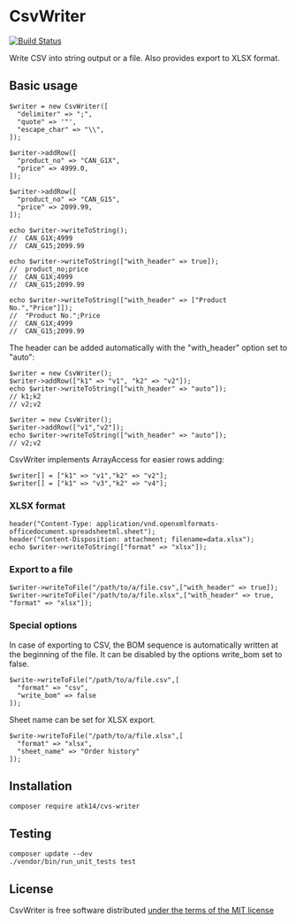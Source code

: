 CsvWriter
=========

[![Build Status](https://travis-ci.org/atk14/CsvWriter.svg?branch=master)](https://travis-ci.org/atk14/CsvWriter)

Write CSV into string output or a file. Also provides export to XLSX format.

Basic usage
-----------

    $writer = new CsvWriter([
      "delimiter" => ";",
      "quote" => '"',
      "escape_char" => "\\",
    ]);

    $writer->addRow([
      "product_no" => "CAN_G1X",
      "price" => 4999.0,
    ]);

    $writer->addRow([
      "product_no" => "CAN_G15",
      "price" => 2099.99,
    ]);

    echo $writer->writeToString();
    //  CAN_G1X;4999
    //  CAN_G15;2099.99

    echo $writer->writeToString(["with_header" => true]);
    //  product_no;price
    //  CAN_G1X;4999
    //  CAN_G15;2099.99

    echo $writer->writeToString(["with_header" => ["Product No.","Price"]]);
    //  "Product No.";Price
    //  CAN_G1X;4999
    //  CAN_G15;2099.99

The header can be added automatically with the "with_header" option set to "auto": 

    $writer = new CsvWriter();
    $writer->addRow(["k1" => "v1", "k2" => "v2"]);
    echo $writer->writeToString(["with_header" => "auto"]);
    // k1;k2
    // v2;v2

    $writer = new CsvWriter();
    $writer->addRow(["v1","v2"]);
    echo $writer->writeToString(["with_header" => "auto"]);
    // v2;v2

CsvWriter implements ArrayAccess for easier rows adding:

    $writer[] = ["k1" => "v1","k2" => "v2"];
    $writer[] = ["k1" => "v3","k2" => "v4"];

### XLSX format

    header("Content-Type: application/vnd.openxmlformats-officedocument.spreadsheetml.sheet");
    header("Content-Disposition: attachment; filename=data.xlsx");
    echo $writer->writeToString(["format" => "xlsx"]);

### Export to a file

    $writer->writeToFile("/path/to/a/file.csv",["with_header" => true]);
    $writer->writeToFile("/path/to/a/file.xlsx",["with_header" => true, "format" => "xlsx"]);

### Special options

In case of exporting to CSV, the BOM sequence is automatically written at the beginning of the file. It can be disabled by the options write_bom set to false.

    $write->writeToFile("/path/to/a/file.csv",[
      "format" => "csv",
      "write_bom" => false
    ]);

Sheet name can be set for XLSX export.

    $write->writeToFile("/path/to/a/file.xlsx",[
      "format" => "xlsx",
      "sheet_name" => "Order history"
    ]);

Installation
------------

    composer require atk14/cvs-writer

Testing
-------

    composer update --dev
    ./vendor/bin/run_unit_tests test

License
-------

CsvWriter is free software distributed [under the terms of the MIT license](http://www.opensource.org/licenses/mit-license)

[//]: # ( vim: set ts=2 et: )
